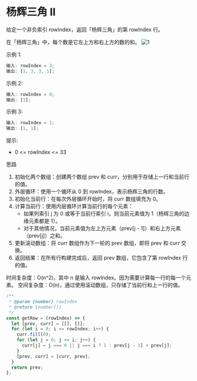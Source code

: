 # 杨辉三角 II

给定一个非负索引 rowIndex，返回「杨辉三角」的第 rowIndex 行。

在「杨辉三角」中，每个数是它左上方和右上方的数的和。
![1](https://pic.leetcode-cn.com/1626927345-DZmfxB-PascalTriangleAnimated2.gif)

示例 1:

```js
输入: rowIndex = 3;
输出: [1, 3, 3, 1];
```

示例 2:

```js
输入: rowIndex = 0;
输出: [1];
```

示例 3:

```js
输入: rowIndex = 1;
输出: [1, 1];
```

提示:

- 0 <= rowIndex <= 33

思路

1. 初始化两个数组：创建两个数组 prev 和 curr，分别用于存储上一行和当前行的值。
2. 外层循环：使用一个循环从 0 到 rowIndex，表示杨辉三角的行数。
3. 初始化当前行：在每次外层循环开始时，将 curr 数组填充为 0。
4. 计算当前行：使用内层循环计算当前行的每个元素：
   - 如果列索引 j 为 0 或等于当前行索引 i，则当前元素值为 1（杨辉三角的边缘元素都是 1）。
   - 对于其他情况，当前元素值为左上方元素（prev[j - 1]）和右上方元素（prev[j]）之和。
5. 更新滚动数组：将 curr 数组作为下一轮的 prev 数组，即将 prev 和 curr 交换。
6. 返回结果：在所有行构建完成后，返回 prev 数组，它包含了第 rowIndex 行的值。

时间复杂度：O(n^2)，其中 n 是输入 rowIndex。因为需要计算每一行的每一个元素。
空间复杂度：O(n)，通过使用滚动数组，只存储了当前行和上一行的值。

```js
/**
 * @param {number} rowIndex
 * @return {number[]}
 */
const getRow = (rowIndex) => {
  let [prev, curr] = [[], []];
  for (let i = 0; i <= rowIndex; i++) {
    curr.fill(0);
    for (let j = 0; j <= i; j++) {
      curr[j] = j === 0 || j === i ? 1 : prev[j - 1] + prev[j];
    }
    [prev, curr] = [curr, prev];
  }
  return prev;
};
```
